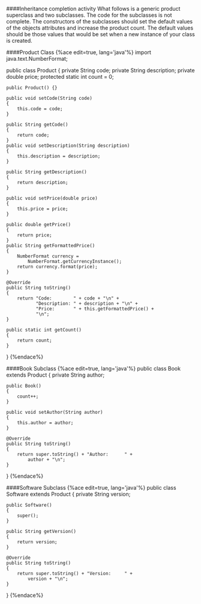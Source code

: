 <!--djw:done but not feeling good about using books and software (lacks 
originality)-->
####Inheritance completion activity
What follows is a generic product superclass and two subclasses. The code for 
the subclasses is not complete. The constructors of the subclasses should set 
the default values of the objects attributes and increase the product count. 
The default values should be those values that would be set when a new instance 
of your class is created.

####Product Class
{%ace edit=true, lang='java'%}
import java.text.NumberFormat;

public class Product
{
    private String code;
    private String description;
    private double price;
    protected static int count = 0;

    public Product() {}

    public void setCode(String code)
    {
        this.code = code;
    }

    public String getCode()
    {
        return code;
    }
    public void setDescription(String description)
    {
        this.description = description;
    }

    public String getDescription()
    {
        return description;
    }

    public void setPrice(double price)
    {
        this.price = price;
    }

    public double getPrice()
    {
        return price;
    }
    public String getFormattedPrice()
    {
        NumberFormat currency = 
            NumberFormat.getCurrencyInstance();
        return currency.format(price);
    }

    @Override
    public String toString()
    {
        return "Code:        " + code + "\n" +
               "Description: " + description + "\n" +
               "Price:       " + this.getFormattedPrice() + 
               "\n";
    }

    public static int getCount()
    {
        return count;
    }
}
{%endace%}

####Book Subclass
{%ace edit=true, lang='java'%}
public class Book extends Product
{
    private String author;

    public Book()
    {
        count++;
    }

    public void setAuthor(String author)
    {
        this.author = author;
    }

    @Override
    public String toString()
    {
        return super.toString() + "Author:      " +
            author + "\n";
    }
}
{%endace%}

####Software Subclass
{%ace edit=true, lang='java'%}
public class Software extends Product
{
    private String version;

    public Software()
    {
        super();
    }

    public String getVersion()
    {
        return version;
    }

    @Override
    public String toString()
    {
        return super.toString() + "Version:     " +
            version + "\n";
    }
}
{%endace%}